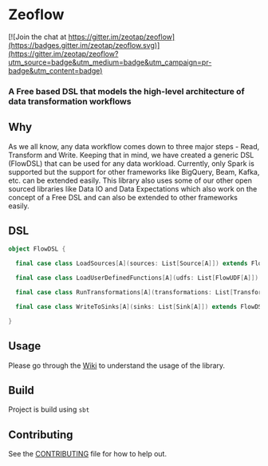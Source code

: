 # Zeoflow

[![Join the chat at https://gitter.im/zeotap/zeoflow](https://badges.gitter.im/zeotap/zeoflow.svg)](https://gitter.im/zeotap/zeoflow?utm_source=badge&utm_medium=badge&utm_campaign=pr-badge&utm_content=badge)

### A Free based DSL that models the high-level architecture of data transformation workflows

## Why
As we all know, any data workflow comes down to three major steps - Read, Transform and Write. Keeping that in mind, we have created a generic DSL (FlowDSL) that can be used for any data workload. Currently, only Spark is supported but the support for other frameworks like BigQuery, Beam, Kafka, etc. can be extended easily. This library also uses some of our other open sourced libraries like Data IO and Data Expectations which also work on the concept of a Free DSL and can also be extended to other frameworks easily.

## DSL
```scala
object FlowDSL {

  final case class LoadSources[A](sources: List[Source[A]]) extends FlowDSL[A]

  final case class LoadUserDefinedFunctions[A](udfs: List[FlowUDF[A]]) extends FlowDSL[A]

  final case class RunTransformations[A](transformations: List[Transformation[A]]) extends FlowDSL[A]

  final case class WriteToSinks[A](sinks: List[Sink[A]]) extends FlowDSL[A]

}
```

## Usage
Please go through the [Wiki](https://github.com/zeotap/zeoflow/wiki/Zeoflow) to understand the usage of the library.

## Build
Project is build using `sbt`

## Contributing
See the [CONTRIBUTING](/CONTRIBUTING.md) file for how to help out.

